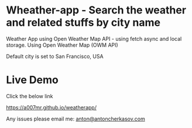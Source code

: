 # Wheather-app - Search the weather and related stuffs by city name
Weather App using Open Weather Map API - using fetch async and local storage.
Using Open Weather Map (OWM API)

Default city is set to San Francisco, USA

# Live Demo

Click the below link

https://a007mr.github.io/weatherapp/

Any issues please email me: anton@antoncherkasov.com
